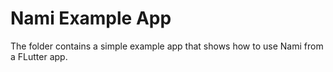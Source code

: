 # Nami Example App

The folder contains a simple example app that shows how to use Nami from a FLutter app.
